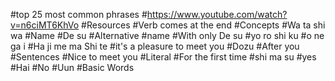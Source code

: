 #top 25 most common phrases
#https://www.youtube.com/watch?v=n6ciMT6KhVo
#Resources
#Verb comes at the end
#Concepts
#Wa ta shi wa
#Name
#De su
#Alternative
#name
#With only De su
#yo ro shi ku
#o ne ga i
#Ha ji me ma Shi te
#it's a pleasure to meet you
#Dozu
#After you
#Sentences
#Nice to meet you
#Literal
#For the first time
#shi ma su
#yes
#Hai
#No
#Uun
#Basic Words

